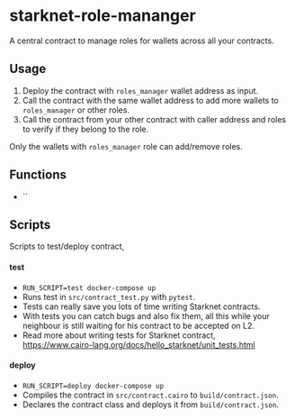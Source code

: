 # starknet-role-mananger

A central contract to manage roles for wallets across all your contracts.

## Usage

1. Deploy the contract with `roles_manager` wallet address as input.
2. Call the contract with the same wallet address to add more wallets to `roles_manager` or other roles.
3. Call the contract from your other contract with caller address and roles to verify if they belong to the role.

Only the wallets with `roles_manager` role can add/remove roles.

## Functions

- ``

## Scripts

Scripts to test/deploy contract,

#### test

- `RUN_SCRIPT=test docker-compose up`
- Runs test in `src/contract_test.py` with `pytest`.
- Tests can really save you lots of time writing Starknet contracts.
- With tests you can catch bugs and also fix them, all this while your neighbour is still waiting for his contract to be accepted on L2.
- Read more about writing tests for Starknet contract,  
  https://www.cairo-lang.org/docs/hello_starknet/unit_tests.html

#### deploy

- `RUN_SCRIPT=deploy docker-compose up`
- Compiles the contract in `src/contract.cairo` to `build/contract.json`.
- Declares the contract class and deploys it from `build/contract.json`.
